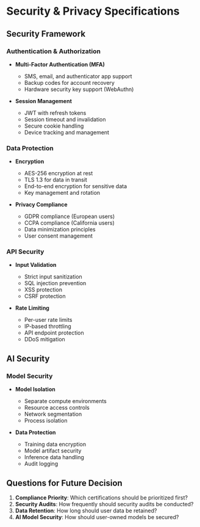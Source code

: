 # Security & Privacy Specifications

## Security Framework

### Authentication & Authorization
- **Multi-Factor Authentication (MFA)**
  - SMS, email, and authenticator app support
  - Backup codes for account recovery
  - Hardware security key support (WebAuthn)

- **Session Management**
  - JWT with refresh tokens
  - Session timeout and invalidation
  - Secure cookie handling
  - Device tracking and management

### Data Protection
- **Encryption**
  - AES-256 encryption at rest
  - TLS 1.3 for data in transit
  - End-to-end encryption for sensitive data
  - Key management and rotation

- **Privacy Compliance**
  - GDPR compliance (European users)
  - CCPA compliance (California users)
  - Data minimization principles
  - User consent management

### API Security
- **Input Validation**
  - Strict input sanitization
  - SQL injection prevention
  - XSS protection
  - CSRF protection

- **Rate Limiting**
  - Per-user rate limits
  - IP-based throttling
  - API endpoint protection
  - DDoS mitigation

## AI Security

### Model Security
- **Model Isolation**
  - Separate compute environments
  - Resource access controls
  - Network segmentation
  - Process isolation

- **Data Protection**
  - Training data encryption
  - Model artifact security
  - Inference data handling
  - Audit logging

## Questions for Future Decision

1. **Compliance Priority**: Which certifications should be prioritized first?
2. **Security Audits**: How frequently should security audits be conducted?
3. **Data Retention**: How long should user data be retained?
4. **AI Model Security**: How should user-owned models be secured?
